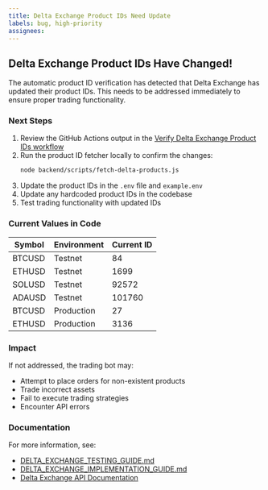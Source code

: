 ```yaml
---
title: Delta Exchange Product IDs Need Update
labels: bug, high-priority
assignees: 
---
```


## Delta Exchange Product IDs Have Changed!

The automatic product ID verification has detected that Delta Exchange has updated their product IDs. This needs to be addressed immediately to ensure proper trading functionality.

### Next Steps

1. Review the GitHub Actions output in the [Verify Delta Exchange Product IDs workflow](../../actions/workflows/verify-delta-product-ids.yml)
2. Run the product ID fetcher locally to confirm the changes:
   ```bash
   node backend/scripts/fetch-delta-products.js
   ```
3. Update the product IDs in the `.env` file and `example.env`
4. Update any hardcoded product IDs in the codebase
5. Test trading functionality with updated IDs

### Current Values in Code

| Symbol | Environment | Current ID | 
|--------|------------|------------|
| BTCUSD | Testnet    | 84         |
| ETHUSD | Testnet    | 1699       |
| SOLUSD | Testnet    | 92572      |
| ADAUSD | Testnet    | 101760     |
| BTCUSD | Production | 27         |
| ETHUSD | Production | 3136       |

### Impact

If not addressed, the trading bot may:
- Attempt to place orders for non-existent products
- Trade incorrect assets
- Fail to execute trading strategies
- Encounter API errors

### Documentation

For more information, see:
- [DELTA_EXCHANGE_TESTING_GUIDE.md](../../DELTA_EXCHANGE_TESTING_GUIDE.md)
- [DELTA_EXCHANGE_IMPLEMENTATION_GUIDE.md](../../DELTA_EXCHANGE_IMPLEMENTATION_GUIDE.md)
- [Delta Exchange API Documentation](https://docs.delta.exchange/) 